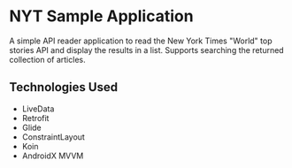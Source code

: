 # NYT Sample Application

A simple API reader application to read the New York Times "World" top stories API and display the results in a list. Supports searching the returned collection of articles.

## Technologies Used

* LiveData
* Retrofit
* Glide
* ConstraintLayout
* Koin
* AndroidX MVVM
